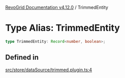 [RevoGrid Documentation v4.12.0](README.md) / TrimmedEntity

# Type Alias: TrimmedEntity

```ts
type TrimmedEntity: Record<number, boolean>;
```

## Defined in

[src/store/dataSource/trimmed.plugin.ts:4](https://github.com/revolist/revogrid/blob/282605c6faa8e6a115a4a8c5b8668e14fed605a0/src/store/dataSource/trimmed.plugin.ts#L4)
